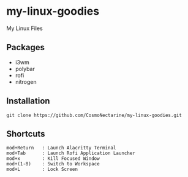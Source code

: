 # my-linux-goodies
 My Linux Files

## Packages
* i3wm
* polybar
* rofi
* nitrogen

## Installation
```
git clone https://github.com/CosmoNectarine/my-linux-goodies.git
```

## Shortcuts
```
mod+Return   : Launch Alacritty Terminal
mod+Tab      : Launch Rofi Application Launcher
mod+x        : Kill Focused Window
mod+(1-8)    : Switch to Workspace
mod+L        : Lock Screen
```
